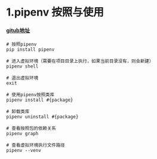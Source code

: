 # 1.pipenv 按照与使用
#### [gitub地址](https://github.com/pypa/pipenv)
```
# 按照pipenv
pip install pipenv

# 进入虚拟环境（需要在项目目录上执行，如果当前目录没有，则会新建）
pipenv shell

# 退出虚拟环境
exit

# 使用pipenv按照类库
pipenv install #{package}

# 卸载类库
pipenv uninstall #{package}

# 查看按照包的依赖关系
pipenv graph

# 查看虚拟环境执行文件路径
pipenv --venv
```


